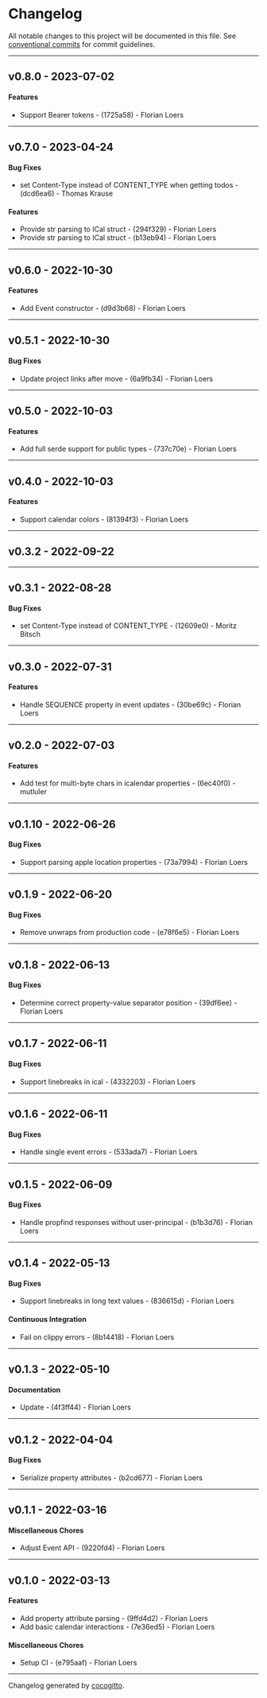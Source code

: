 # Changelog
All notable changes to this project will be documented in this file. See [conventional commits](https://www.conventionalcommits.org/) for commit guidelines.

- - -
## v0.8.0 - 2023-07-02
#### Features
- Support Bearer tokens - (1725a58) - Florian Loers

- - -

## v0.7.0 - 2023-04-24
#### Bug Fixes
- set Content-Type instead of CONTENT_TYPE when getting todos - (dcd6ea6) - Thomas Krause
#### Features
- Provide str parsing to ICal struct - (294f329) - Florian Loers
- Provide str parsing to ICal struct - (b13eb94) - Florian Loers

- - -

## v0.6.0 - 2022-10-30
#### Features
- Add Event constructor - (d9d3b68) - Florian Loers

- - -

## v0.5.1 - 2022-10-30
#### Bug Fixes
- Update project links after move - (6a9fb34) - Florian Loers

- - -

## v0.5.0 - 2022-10-03
#### Features
- Add full serde support for public types - (737c70e) - Florian Loers

- - -

## v0.4.0 - 2022-10-03
#### Features
- Support calendar colors - (81394f3) - Florian Loers
- - -

## v0.3.2 - 2022-09-22
- - -

## v0.3.1 - 2022-08-28
#### Bug Fixes
- set Content-Type instead of CONTENT_TYPE - (12609e0) - Moritz Bitsch
- - -

## v0.3.0 - 2022-07-31
#### Features
- Handle SEQUENCE property in event updates - (30be69c) - Florian Loers
- - -

## v0.2.0 - 2022-07-03
#### Features
- Add test for multi-byte chars in icalendar properties - (6ec40f0) - mutluler
- - -

## v0.1.10 - 2022-06-26
#### Bug Fixes
- Support parsing apple location properties - (73a7994) - Florian Loers
- - -

## v0.1.9 - 2022-06-20
#### Bug Fixes
- Remove unwraps from production code - (e78f6e5) - Florian Loers
- - -

## v0.1.8 - 2022-06-13
#### Bug Fixes
- Determine correct property-value separator position - (39df6ee) - Florian Loers
- - -

## v0.1.7 - 2022-06-11
#### Bug Fixes
- Support linebreaks in ical - (4332203) - Florian Loers
- - -

## v0.1.6 - 2022-06-11
#### Bug Fixes
- Handle single event errors - (533ada7) - Florian Loers
- - -

## v0.1.5 - 2022-06-09
#### Bug Fixes
- Handle propfind responses without user-principal - (b1b3d76) - Florian Loers
- - -

## v0.1.4 - 2022-05-13
#### Bug Fixes
- Support linebreaks in long text values - (836615d) - Florian Loers
#### Continuous Integration
- Fail on clippy errors - (8b14418) - Florian Loers
- - -

## v0.1.3 - 2022-05-10
#### Documentation
- Update - (4f3ff44) - Florian Loers
- - -

## v0.1.2 - 2022-04-04
#### Bug Fixes
- Serialize property attributes - (b2cd677) - Florian Loers
- - -

## v0.1.1 - 2022-03-16
#### Miscellaneous Chores
- Adjust Event API - (9220fd4) - Florian Loers
- - -

## v0.1.0 - 2022-03-13
#### Features
- Add property attribute parsing - (9ffd4d2) - Florian Loers
- Add basic calendar interactions - (7e36ed5) - Florian Loers
#### Miscellaneous Chores
- Setup CI - (e795aaf) - Florian Loers
- - -

Changelog generated by [cocogitto](https://github.com/cocogitto/cocogitto).